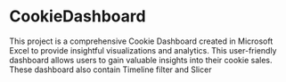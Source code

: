 # CookieDashboard
This project is a comprehensive Cookie Dashboard created in Microsoft Excel to provide insightful visualizations and analytics. This user-friendly dashboard allows users to gain valuable insights into their cookie sales. These dashboard  also contain Timeline filter and Slicer
